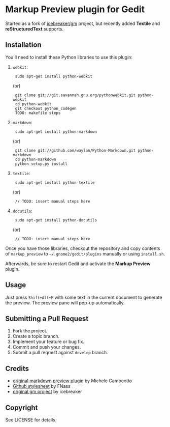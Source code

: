 Markup Preview plugin for Gedit
===============================

Started as a fork of [icebreaker/gm](https://github.com/icebreaker/gm) project, but recently added **Textile** and **reStructuredText** supports.

Installation
------------

You'll need to install these Python libraries to use this plugin:

1. `webkit`:

        sudo apt-get install python-webkit

    (or)

        git clone git://git.savannah.gnu.org/pythonwebkit.git python-webkit
        cd python-webkit
        git checkout python_codegen
        TODO: makefile steps

2. `markdown`:

        sudo apt-get install python-markdown
    
    (or)
 
        git clone git://github.com/waylan/Python-Markdown.git python-markdown
        cd python-markdown
        python setup.py install

3. `textile`:

        sudo apt-get install python-textile

    (or)

        // TODO: insert manual steps here

4. `docutils`:

        sudo apt-get install python-docutils

    (or)

        // TODO: insert manual steps here

Once you have those libraries, checkout the repository and copy contents of `markup_preview` to `~/.gnome2/gedit/plugins` manually or using `install.sh`.

Afterwards, be sure to restart Gedit and activate the **Markup Preview** plugin.

Usage
-----

Just press `Shift+Alt+M` with some text in the current document to generate the preview.  The preview pane will pop-up automatically.

Submitting a Pull Request
-------------------------

1. Fork the project.
2. Create a topic branch.
3. Implement your feature or bug fix.
4. Commit and push your changes.
5. Submit a pull request against `develop` branch.

Credits
-------

* [original markdown preview plugin](http://live.gnome.org/Gedit/MarkdownSupport) by Michele Campeotto
* [Github stylesheet](http://fgnass.posterous.com/github-markdown-preview) by FNass
* [original gm project](https://github.com/icebreaker/gm) by icebreaker

Copyright
---------

See LICENSE for details.
